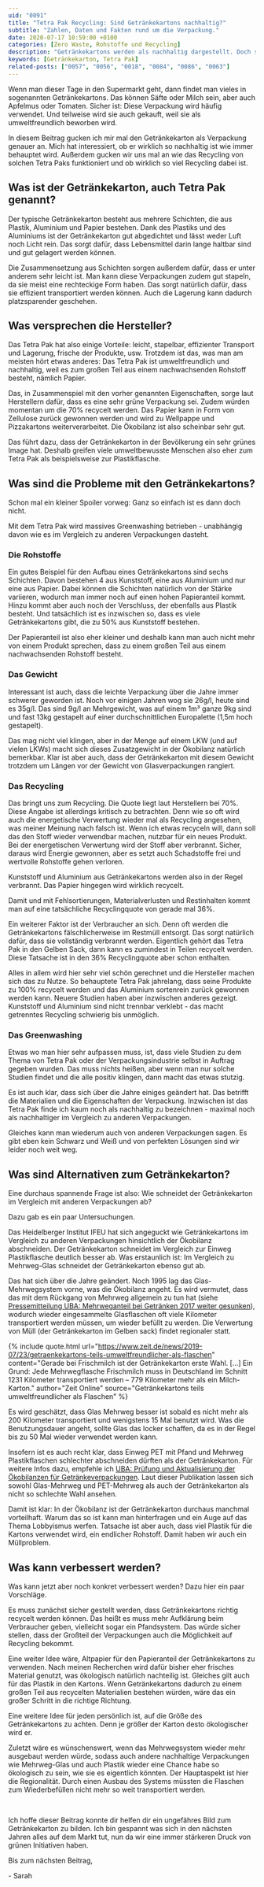 ```yaml
---
uid: "0091"
title: "Tetra Pak Recycling: Sind Getränkekartons nachhaltig?"
subtitle: "Zahlen, Daten und Fakten rund um die Verpackung."
date: 2020-07-17 10:59:00 +0100
categories: [Zero Waste, Rohstoffe und Recycling]
description: "Getränkekartons werden als nachhaltig dargestellt. Doch steckt dahinter nur Greenwashing oder funktioniert Tetra Pak Recycling wirklich gut?"
keywords: [Getränkekarton, Tetra Pak]
related-posts: ["0057", "0056", "0018", "0084", "0086", "0063"]
---
```

Wenn man dieser Tage in den Supermarkt geht, dann findet man vieles in sogenannten Getränkekartons. Das können Säfte oder Milch sein, aber auch Apfelmus oder Tomaten. Sicher ist: Diese Verpackung wird häufig verwendet. Und teilweise wird sie auch gekauft, weil sie als umweltfreundlich beworben wird.

In diesem Beitrag gucken ich mir mal den Getränkekarton als Verpackung genauer an. Mich hat interessiert, ob er wirklich so nachhaltig ist wie immer behauptet wird. Außerdem gucken wir uns mal an wie das Recycling von solchen Tetra Paks funktioniert und ob wirklich so viel Recycling dabei ist.
<!--more-->

## Was ist der Getränkekarton, auch Tetra Pak genannt?
Der typische Getränkekarton besteht aus mehrere Schichten, die aus Plastik, Aluminium und Papier bestehen. Dank des Plastiks und des Aluminiums ist der Getränkekarton gut abgedichtet und lässt weder Luft noch Licht rein. Das sorgt dafür, dass Lebensmittel darin lange haltbar sind und gut gelagert werden können.

Die Zusammensetzung aus Schichten sorgen außerdem dafür, dass er unter anderem sehr leicht ist. Man kann diese Verpackungen zudem gut stapeln, da sie meist eine rechteckige Form haben. Das sorgt natürlich dafür, dass sie effizient transportiert werden können. Auch die Lagerung kann dadurch platzsparender geschehen.

## Was versprechen die Hersteller?
Das Tetra Pak hat also einige Vorteile: leicht, stapelbar, effizienter Transport und Lagerung, frische der Produkte, usw. Trotzdem ist das, was man am meisten hört etwas anderes: Das Tetra Pak ist umweltfreundlich und nachhaltig, weil es zum großen Teil aus einem nachwachsenden Rohstoff besteht, nämlich Papier.

Das, in Zusammenspiel mit den vorher genannten Eigenschaften, sorge laut Herstellern dafür, dass es eine sehr grüne Verpackung sei. Zudem würden momentan um die 70% recycelt werden. Das Papier kann in Form von Zellulose zurück gewonnen werden und wird zu Wellpappe und Pizzakartons weiterverarbeitet. Die Ökobilanz ist also scheinbar sehr gut.

Das führt dazu, dass der Getränkekarton in der Bevölkerung ein sehr grünes Image hat. Deshalb greifen viele umweltbewusste Menschen also eher zum Tetra Pak als beispielsweise zur Plastikflasche.

## Was sind die Probleme mit den Getränkekartons?
Schon mal ein kleiner Spoiler vorweg: Ganz so einfach ist es dann doch nicht.

Mit dem Tetra Pak wird massives Greenwashing betrieben - unabhängig davon wie es im Vergleich zu anderen Verpackungen dasteht.

### Die Rohstoffe
Ein gutes Beispiel für den Aufbau eines Getränkekartons sind sechs Schichten. Davon bestehen 4 aus Kunststoff, eine aus Aluminium und nur eine aus Papier. Dabei können die Schichten natürlich von der Stärke variieren, wodurch man immer noch auf einen hohen Papieranteil kommt. Hinzu kommt aber auch noch der Verschluss, der ebenfalls aus Plastik besteht. Und tatsächlich ist es inzwischen so, dass es viele Getränkekartons gibt, die zu 50% aus Kunststoff bestehen.

Der Papieranteil ist also eher kleiner und deshalb kann man auch nicht mehr von einem Produkt sprechen, dass zu einem großen Teil aus einem nachwachsenden Rohstoff besteht.

### Das Gewicht
Interessant ist auch, dass die leichte Verpackung über die Jahre immer schwerer geworden ist. Noch vor einigen Jahren wog sie 26g/l, heute sind es 35g/l. Das sind 9g/l an Mehrgewicht, was auf einem 1m³ ganze 9kg sind und fast 13kg gestapelt auf einer durchschnittlichen Europalette (1,5m hoch gestapelt).

Das mag nicht viel klingen, aber in der Menge auf einem LKW (und auf vielen LKWs) macht sich dieses Zusatzgewicht in der Ökobilanz natürlich bemerkbar. Klar ist aber auch, dass der Getränkekarton mit diesem Gewicht trotzdem um Längen vor der Gewicht von Glasverpackungen rangiert.

### Das Recycling
Das bringt uns zum Recycling. Die Quote liegt laut Herstellern bei 70%. Diese Angabe ist allerdings kritisch zu betrachten. Denn wie so oft wird auch die energetische Verwertung wieder mal als Recycling angesehen, was meiner Meinung nach falsch ist. Wenn ich etwas recyceln will, dann soll das den Stoff wieder verwendbar machen, nutzbar für ein neues Produkt. Bei der energetischen Verwertung wird der Stoff aber verbrannt. Sicher, daraus wird Energie gewonnen, aber es setzt auch Schadstoffe frei und wertvolle Rohstoffe gehen verloren.

Kunststoff und Aluminium aus Getränkekartons werden also in der Regel verbrannt. Das Papier hingegen wird wirklich recycelt.

Damit und mit Fehlsortierungen, Materialverlusten und Restinhalten kommt man auf eine tatsächliche Recyclingquote von gerade mal 36%.

Ein weiterer Faktor ist der Verbraucher an sich. Denn oft werden die Getränkekartons fälschlicherweise im Restmüll entsorgt. Das sorgt natürlich dafür, dass sie vollständig verbrannt werden. Eigentlich gehört das Tetra Pak in den Gelben Sack, dann kann es zumindest in Teilen recycelt werden. Diese Tatsache ist in den 36% Recyclingquote aber schon enthalten.

Alles in allem wird hier sehr viel schön gerechnet und die Hersteller machen sich das zu Nutze. So behauptete Tetra Pak jahrelang, dass seine Produkte zu 100% recycelt werden und das Aluminium sortenrein zurück gewonnen werden kann. Neuere Studien haben aber inzwischen anderes gezeigt. Kunststoff und Aluminium sind nicht trennbar verklebt - das macht getrenntes Recycling schwierig bis unmöglich.

### Das Greenwashing
Etwas wo man hier sehr aufpassen muss, ist, dass viele Studien zu dem Thema von Tetra Pak oder der Verpackungsindustrie selbst in Auftrag gegeben wurden. Das muss nichts heißen, aber wenn man nur solche Studien findet und die alle positiv klingen, dann macht das etwas stutzig.

Es ist auch klar, dass sich über die Jahre einiges geändert hat. Das betrifft die Materialien und die Eigenschaften der Verpackung. Inzwischen ist das Tetra Pak finde ich kaum noch als nachhaltig zu bezeichnen - maximal noch als nachhaltiger im Vergleich zu anderen Verpackungen.

Gleiches kann man wiederum auch von anderen Verpackungen sagen. Es gibt eben kein Schwarz und Weiß und von perfekten Lösungen sind wir leider noch weit weg.

## Was sind Alternativen zum Getränkekarton?
Eine durchaus spannende Frage ist also: Wie schneidet der Getränkekarton im Vergleich mit anderen Verpackungen ab?

Dazu gab es ein paar Untersuchungen.

Das Heidelberger Institut IFEU hat sich angeguckt wie Getränkekartons im Vergleich zu anderen Verpackungen hinsichtlich der Ökobilanz abschneiden. Der Getränkekarton schneidet im Vergleich zur Einweg Plastikflasche deutlich besser ab. Was erstaunlich ist: Im Vergleich zu Mehrweg-Glas schneidet der Getränkekarton ebenso gut ab.

Das hat sich über die Jahre geändert. Noch 1995 lag das Glas-Mehrwegsystem vorne, was die Ökobilanz angeht. Es wird vermutet, dass das mit dem Rückgang von Mehrweg allgemein zu tun hat (siehe [Pressemitteilung UBA: Mehrweganteil bei Getränken 2017 weiter gesunken](https://www.umweltbundesamt.de/presse/pressemitteilungen/mehrweganteil-bei-getraenken-2017-weiter-gesunken-0)), wodurch wieder eingesammelte Glasflaschen oft viele Kilometer transportiert werden müssen, um wieder befüllt zu werden. Die Verwertung von Müll (der Getränkekarton im Gelben sack) findet regionaler statt.

{% include quote.html url="https://www.zeit.de/news/2019-07/23/getraenkekartons-teils-umweltfreundlicher-als-flaschen" content="Gerade bei Frischmilch ist der Getränkekarton erste Wahl. [...] Ein Grund: Jede Mehrwegflasche Frischmilch muss in Deutschland im Schnitt 1231 Kilometer transportiert werden – 779 Kilometer mehr als ein Milch-Karton." author="Zeit Online" source="Getränkekartons teils umweltfreundlicher als Flaschen" %}

Es wird geschätzt, dass Glas Mehrweg besser ist sobald es nicht mehr als 200 Kilometer transportiert und wenigstens 15 Mal benutzt wird. Was die Benutzungsdauer angeht, sollte Glas das locker schaffen, da es in der Regel bis zu 50 Mal wieder verwendet werden kann.

Insofern ist es auch recht klar, dass Einweg PET mit Pfand und Mehrweg Plastikflaschen schlechter abschneiden dürften als der Getränkekarton. Für weitere Infos dazu, empfehle ich [UBA: Prüfung und Aktualisierung der Ökobilanzen für Getränkeverpackungen](https://www.umweltbundesamt.de/publikationen/pruefung-aktualisierung-der-oekobilanzen-fuer). Laut dieser Publikation lassen sich sowohl Glas-Mehrweg und PET-Mehrweg als auch der Getränkekarton als nicht so schlechte Wahl ansehen.

Damit ist klar: In der Ökobilanz ist der Getränkekarton durchaus manchmal vorteilhaft. Warum das so ist kann man hinterfragen und ein Auge auf das Thema Lobbyismus werfen. Tatsache ist aber auch, dass viel Plastik für die Kartons verwendet wird, ein endlicher Rohstoff. Damit haben wir auch ein Müllproblem.

## Was kann verbessert werden?
Was kann jetzt aber noch konkret verbessert werden? Dazu hier ein paar Vorschläge.

Es muss zunächst sicher gestellt werden, dass Getränkekartons richtig recycelt werden können. Das heißt es muss mehr Aufklärung beim Verbraucher geben, vielleicht sogar ein Pfandsystem. Das würde sicher stellen, dass der Großteil der Verpackungen auch die Möglichkeit auf Recycling bekommt.

Eine weiter Idee wäre, Altpapier für den Papieranteil der Getränkekartons zu verwenden. Nach meinen Recherchen wird dafür bisher eher frisches Material genutzt, was ökologisch natürlich nachteilig ist. Gleiches gilt auch für das Plastik in den Kartons. Wenn Getränkekartons dadurch zu einem großen Teil aus recycelten Materialien bestehen würden, wäre das ein großer Schritt in die richtige Richtung.

Eine weitere Idee für jeden persönlich ist, auf die Größe des Getränkekartons zu achten. Denn je größer der Karton desto ökologischer wird er.

Zuletzt wäre es wünschenswert, wenn das Mehrwegsystem wieder mehr ausgebaut werden würde, sodass auch andere nachhaltige Verpackungen wie Mehrweg-Glas und auch Plastik wieder eine Chance habe so ökologisch zu sein, wie sie es eigentlich könnten. Der Hauptaspekt ist hier die Regionalität. Durch einen Ausbau des Systems müssten die Flaschen zum Wiederbefüllen nicht mehr so weit transportiert werden.

&nbsp;

Ich hoffe dieser Beitrag konnte dir helfen dir ein ungefähres Bild zum Getränkekarton zu bilden. Ich bin gespannt was sich in den nächsten Jahren alles auf dem Markt tut, nun da wir eine immer stärkeren Druck von grünen Initiativen haben.

Bis zum nächsten Beitrag,

\- Sarah
